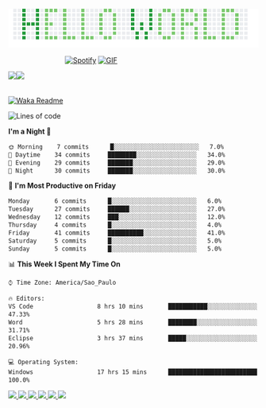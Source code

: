 <p><img align="justify" src="assets/hello_world.png" alt="img hello world"></p>

&nbsp;&nbsp;&nbsp;&nbsp;&nbsp;&nbsp;&nbsp;&nbsp;&nbsp;&nbsp;&nbsp;&nbsp;&nbsp;&nbsp;&nbsp;&nbsp;&nbsp;&nbsp;&nbsp;&nbsp;&nbsp;&nbsp;&nbsp;&nbsp;&nbsp;&nbsp;&nbsp;&nbsp;&nbsp;[![Spotify](https://novatorem-marcosbarker.vercel.app/api/spotify)](https://open.spotify.com/user/marcos_barker) [<img alt="GIF" height="130px" src="https://media.giphy.com/media/6iG7AvqmLXgTvay1dq/giphy.gif">](https://open.spotify.com/user/marcos_barker) 

<a href="https://linktr.ee/marcos_barker">
<img height="137px" src="https://readme-stats-marcosbarker.vercel.app/api?username=marcosbarker&hide_title=true&hide_border=true&show_icons=true&include_all_commits=false&count_private=true&line_height=21&text_color=000&icon_color=3AFC55&bg_color=0,c64dff,4dfcff,52fa5a&theme=graywhite" /><img height="137px" src="https://readme-stats-marcosbarker.vercel.app/api/top-langs/?username=marcosbarker&hide_title=true&hide_border=true&layout=compact&langs_count=7&exclude_repo=comp426,Redventures-Movie-Quotes&text_color=000&icon_color=fff&bg_color=0,52fa5a,ffc64d&theme=graywhite" />
</a>

</br>
</br>

[![Waka Readme](https://github.com/marcosbarker/marcosbarker/actions/workflows/waka-readme.yml/badge.svg?branch=master)](https://github.com/marcosbarker/marcosbarker/actions/workflows/waka-readme.yml)

<!--START_SECTION:waka-->
![Lines of code](https://img.shields.io/badge/From%20Hello%20World%20I%27ve%20Written-64671%20lines%20of%20code-blue)

**I'm a Night 🦉** 

```text
🌞 Morning    7 commits      █░░░░░░░░░░░░░░░░░░░░░░░░   7.0% 
🌆 Daytime    34 commits     ████████░░░░░░░░░░░░░░░░░   34.0% 
🌃 Evening    29 commits     ███████░░░░░░░░░░░░░░░░░░   29.0% 
🌙 Night      30 commits     ███████░░░░░░░░░░░░░░░░░░   30.0%

```
📅 **I'm Most Productive on Friday** 

```text
Monday       6 commits      █░░░░░░░░░░░░░░░░░░░░░░░░   6.0% 
Tuesday      27 commits     ██████░░░░░░░░░░░░░░░░░░░   27.0% 
Wednesday    12 commits     ███░░░░░░░░░░░░░░░░░░░░░░   12.0% 
Thursday     4 commits      █░░░░░░░░░░░░░░░░░░░░░░░░   4.0% 
Friday       41 commits     ██████████░░░░░░░░░░░░░░░   41.0% 
Saturday     5 commits      █░░░░░░░░░░░░░░░░░░░░░░░░   5.0% 
Sunday       5 commits      █░░░░░░░░░░░░░░░░░░░░░░░░   5.0%

```


📊 **This Week I Spent My Time On** 

```text
⌚︎ Time Zone: America/Sao_Paulo

🔥 Editors: 
VS Code                  8 hrs 10 mins       ███████████░░░░░░░░░░░░░░   47.33% 
Word                     5 hrs 28 mins       ████████░░░░░░░░░░░░░░░░░   31.71% 
Eclipse                  3 hrs 37 mins       █████░░░░░░░░░░░░░░░░░░░░   20.96%

💻 Operating System: 
Windows                  17 hrs 15 mins      █████████████████████████   100.0%

```


<!--END_SECTION:waka-->

<a href="https://github.com/marcosbarker/alura.imersaoDev">
  <img height="140px" src="https://github-readme-stats.vercel.app/api/pin/?username=marcosbarker&repo=alura.imersaoDev&bg_color=0,3B93E6,4dfcff,3AFC55&theme=graywhite" />
</a>  
<a href="https://github.com/marcosbarker/alura.imersaoDados">  
  <img height="140px" src="https://github-readme-stats.vercel.app/api/pin/?username=marcosbarker&repo=alura.imersaoDados&bg_color=0,3AFC55,52fa5a,ffc64d&theme=graywhite" />
</a>
<a href="https://github.com/marcosbarker/serratec.residencia">
  <img href="140px" src="https://github-readme-stats.vercel.app/api/pin/?username=marcosbarker&repo=serratec.residencia&bg_color=0,3B93E6,4dfcff,4dfcff,4dfcff,3AFC55&theme=graywhite" />
</a>
<a href="https://github.com/marcosbarker/NLW4-rocketpay">  
  <img href="140px" src="https://github-readme-stats.vercel.app/api/pin/?username=marcosbarker&repo=NLW4-rocketpay&bg_color=0,52fa5a,ffc64d&theme=graywhite" />
</a>
<a href="https://github.com/marcosbarker/recreating.instagram.homepage">  
  <img href="140px" src="https://github-readme-stats.vercel.app/api/pin/?username=marcosbarker&repo=instagram.homepage&bg_color=3B93E6,3B93E6,4dfcff,52fa5a&theme=graywhite" />
</a>
<a href="https://github.com/marcosbarker/netflix-simple-copy">  
  <img href="140px" src="https://github-readme-stats.vercel.app/api/pin/?username=marcosbarker&repo=netflix-simple-copy&bg_color=0,52fa5a,ffc64d,ffc64d&theme=graywhite" />
</a>  